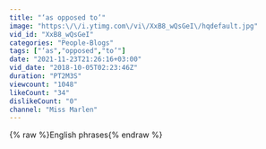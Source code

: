 ```yaml
---
title: "‘as opposed to’"
image: "https:\/\/i.ytimg.com\/vi\/XxB8_wQsGeI\/hqdefault.jpg"
vid_id: "XxB8_wQsGeI"
categories: "People-Blogs"
tags: ["‘as","opposed","to’"]
date: "2021-11-23T21:26:16+03:00"
vid_date: "2018-10-05T02:23:46Z"
duration: "PT2M3S"
viewcount: "1048"
likeCount: "34"
dislikeCount: "0"
channel: "Miss Marlen"
---
```

{% raw %}English phrases{% endraw %}
